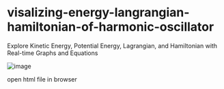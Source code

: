# visalizing-energy-langrangian-hamiltonian-of-harmonic-oscillator

Explore Kinetic Energy, Potential Energy, Lagrangian, and Hamiltonian with Real-time Graphs and Equations

![image](https://github.com/user-attachments/assets/ff19d7d1-933e-44a3-93a3-0efa956c6f5d)

open html file in browser
